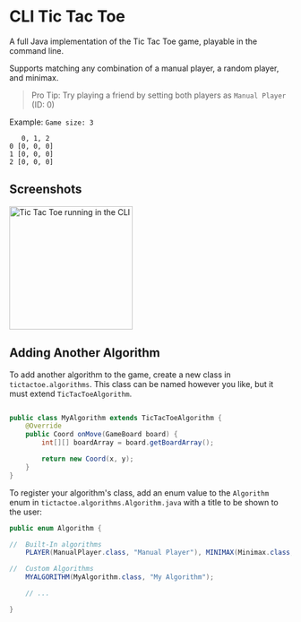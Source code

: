 # CLI Tic Tac Toe

A full Java implementation of the Tic Tac Toe game, playable in the command line.

Supports matching any combination of a manual player, a random player, and minimax.
> Pro Tip: Try playing a friend by setting both players as `Manual Player` (ID: 0)

Example:
`Game size: 3`
```
   0, 1, 2 
0 [0, 0, 0]
1 [0, 0, 0]
2 [0, 0, 0]
```

## Screenshots

<img width="220" alt="Tic Tac Toe running in the CLI" src="https://github.com/user-attachments/assets/0e258336-addf-474b-bbc4-2fe4945cdf37">


## Adding Another Algorithm

To add another algorithm to the game, create a new class in `tictactoe.algorithms`. This class can be named however you like, but it must extend `TicTacToeAlgorithm`.


```java

public class MyAlgorithm extends TicTacToeAlgorithm {
    @Override
    public Coord onMove(GameBoard board) {
        int[][] boardArray = board.getBoardArray();

        return new Coord(x, y);
    }
}
```

To register your algorithm's class, add an enum value to the `Algorithm` enum in `tictactoe.algorithms.Algorithm.java` with a title to be shown to the user:

```java
public enum Algorithm {

//  Built-In algorithms
    PLAYER(ManualPlayer.class, "Manual Player"), MINIMAX(Minimax.class, "Minimax"), RANDOM(Random.class, "Random"),

//  Custom Algorithms
    MYALGORITHM(MyAlgorithm.class, "My Algorithm");

    // ...

}

```

